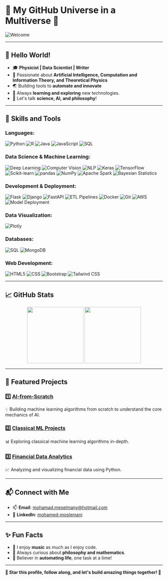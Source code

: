 # 🌟 **My GitHub Universe in a Multiverse** 🌟

![Welcome](https://res.cloudinary.com/practicaldev/image/fetch/s--k9XTz6vT--/c_limit%2Cf_auto%2Cfl_progressive%2Cq_auto%2Cw_880/https://res.cloudinary.com/practicaldev/image/fetch/s--8dsEBgVb--/c_limit%2Cf_auto%2Cfl_progressive%2Cq_auto%2Cw_880/https://camo.githubusercontent.com/a1c19398a2f27e56f67a6c12a59ad173a979b06a63c681ee1a7a52f24dc4ff9f/68747470733a2f2f692e696d6775722e636f6d2f625379536343662e676966)

---

## 👋 Hello World!

- 🎓 **Physicist | Data Scientist | Writer**
- 🧠 Passionate about **Artificial Intelligence, Computation and Information Theory, and Theoretical Physics**  
- 🌏 Building tools to **automate and innovate**  
- 🌱 Always **learning and exploring** new technologies.  
- 💬 Let's talk **science, AI, and philosophy**!  

---

## 🚀 **Skills and Tools**

### Languages:
![Python](https://img.shields.io/badge/-Python-333333?style=flat&logo=python)
![R](https://img.shields.io/badge/-R-333333?style=flat&logo=r)
![Java](https://img.shields.io/badge/-Java-333333?style=flat&logo=java)
![JavaScript](https://img.shields.io/badge/-JavaScript-333333?style=flat&logo=javascript)
![SQL](https://img.shields.io/badge/-SQL-333333?style=flat&logo=sqlite)

### Data Science & Machine Learning:
![Deep Learning](https://img.shields.io/badge/-Deep%20Learning-333333?style=flat&logo=tensorflow)
![Computer Vision](https://img.shields.io/badge/-Computer%20Vision-333333?style=flat&logo=openai)
![NLP](https://img.shields.io/badge/-Natural%20Language%20Processing-333333?style=flat&logo=openai)
![Keras](https://img.shields.io/badge/-Keras-333333?style=flat&logo=keras)
![TensorFlow](https://img.shields.io/badge/-TensorFlow-333333?style=flat&logo=tensorflow)
![Scikit-learn](https://img.shields.io/badge/-Scikit--learn-333333?style=flat&logo=scikit-learn)
![pandas](https://img.shields.io/badge/-pandas-333333?style=flat&logo=pandas)
![NumPy](https://img.shields.io/badge/-NumPy-333333?style=flat&logo=numpy)
![Apache Spark](https://img.shields.io/badge/-Apache%20Spark-333333?style=flat&logo=apache-spark)
![Bayesian Statistics](https://img.shields.io/badge/-Bayesian%20Statistics-333333?style=flat&logo=data)

### Development & Deployment:
![Flask](https://img.shields.io/badge/-Flask-333333?style=flat&logo=flask)
![Django](https://img.shields.io/badge/-Django-333333?style=flat&logo=django)
![FastAPI](https://img.shields.io/badge/-FastAPI-333333?style=flat&logo=fastapi)
![ETL Pipelines](https://img.shields.io/badge/-ETL%20Pipelines-333333?style=flat&logo=data)
![Docker](https://img.shields.io/badge/-Docker-333333?style=flat&logo=docker)
![Git](https://img.shields.io/badge/-Git-333333?style=flat&logo=git)
![AWS](https://img.shields.io/badge/-AWS-333333?style=flat&logo=amazon-aws)
![Model Deployment](https://img.shields.io/badge/-Model%20Deployment-333333?style=flat&logo=ml)

### Data Visualization:
![Plotly](https://img.shields.io/badge/-Plotly-333333?style=flat&logo=plotly)

### Databases:
![SQL](https://img.shields.io/badge/-SQL-333333?style=flat&logo=mysql)
![MongoDB](https://img.shields.io/badge/-MongoDB-333333?style=flat&logo=mongodb)

### Web Development:
![HTML5](https://img.shields.io/badge/-HTML5-333333?style=flat&logo=html5)
![CSS](https://img.shields.io/badge/-CSS-333333?style=flat&logo=css3)
![Bootstrap](https://img.shields.io/badge/-Bootstrap-333333?style=flat&logo=bootstrap)
![Tailwind CSS](https://img.shields.io/badge/-Tailwind%20CSS-333333?style=flat&logo=tailwind-css)

---

## 📈 **GitHub Stats**

<div align="center">
  <img height="180em" src="https://github-readme-stats.vercel.app/api?username=Mohamed-Moslemani&show_icons=true&hide_border=true&count_private=true&theme=radical" />
  <img height="180em" src="https://github-readme-stats.vercel.app/api/top-langs/?username=Mohamed-Moslemani&layout=compact&theme=radical&hide_border=true" />
</div>

---

## 🌟 **Featured Projects**

### 1️⃣ [AI-from-Scratch](https://github.com/Mohamed-Moslemani/AI-from-Scratch)  
💡 Building machine learning algorithms from scratch to understand the core mechanics of AI.

### 2️⃣ [Classical ML Projects](https://github.com/Mohamed-Moslemani/classical-ml)  
📊 Exploring classical machine learning algorithms in-depth.

### 3️⃣ [Financial Data Analytics](https://github.com/Mohamed-Moslemani/financial_data)  
📈 Analyzing and visualizing financial data using Python.

---

## 📬 **Connect with Me**

- 📫 **Email**: [mohamad.meselmany@hotmail.com](mailto:mohamad.meselmany@hotmail.com)
- 💼 **LinkedIn**: [mohamed-moslemani](https://linkedin.com/in/mohamed-moslemani)

---

## ✨ **Fun Facts**

- 🎵 I enjoy **music** as much as I enjoy code.
- 📖 Always curious about **philosophy and mathematics**.
- 🤖 Believer in **automating life**, one task at a time!

---

**🌟 Star this profile, follow along, and let's build amazing things together! 🌟**

